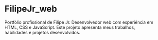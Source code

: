 # FilipeJr_web
Portfólio profissional de Filipe Jr. Desenvolvedor web com experiência em HTML, CSS e JavaScript. Este projeto apresenta meus trabalhos, habilidades e projetos desenvolvidos.



